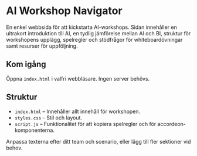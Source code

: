 # AI Workshop Navigator

En enkel webbsida för att kickstarta AI-workshops. Sidan innehåller en ultrakort introduktion till AI, en tydlig jämförelse mellan AI och BI, struktur för workshopens upplägg, spelregler och stödfrågor för whiteboardövningar samt resurser för uppföljning.

## Kom igång

Öppna `index.html` i valfri webbläsare. Ingen server behövs.

## Struktur

- `index.html` – Innehåller allt innehåll för workshopen.
- `styles.css` – Stil och layout.
- `script.js` – Funktionalitet för att kopiera spelregler och för accordeon-komponenterna.

Anpassa texterna efter ditt team och scenario, eller lägg till fler sektioner vid behov.
